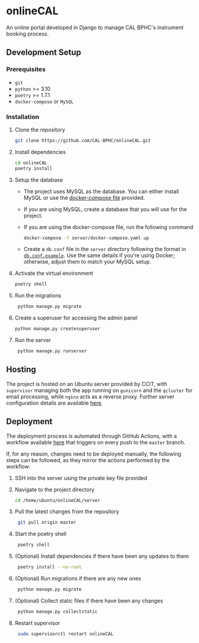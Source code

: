 # onlineCAL

An online portal developed in Django to manage CAL BPHC's instrument booking process.

## Development Setup

### Prerequisites

- `git`
- `python` >= 3.10
- `poetry` >= 1.7.1
- `docker-compose` or `MySQL`

### Installation

1. Clone the repository

   ```bash
   git clone https://github.com/CAL-BPHC/onlineCAL.git
   ```

2. Install dependencies

   ```bash
   cd onlineCAL
   poetry install
   ```

3. Setup the database

   - The project uses MySQL as the database. You can either install MySQL or use the [docker-compose file](https://github.com/CAL-BPHC/onlineCAL/blob/master/server/docker-compose.yaml) provided.

   - If you are using MySQL, create a database that you will use for the project.

   - If you are using the docker-compose file, run the following command

     ```bash
     docker-compose -f server/docker-compose.yaml up
     ```

   - Create a `db.conf` file in the `server` directory following the format in [`db.conf.example`](https://github.com/CAL-BPHC/onlineCAL/blob/master/server/db.conf.example). Use the same details if you're using Docker; otherwise, adjust them to match your MySQL setup.

4. Activate the virtual environment

   ```bash
   poetry shell
   ```

5. Run the migrations

   ```bash
    python manage.py migrate
   ```

6. Create a superuser for accessing the admin panel

   ```bash
   python manage.py createsuperuser
   ```

7. Run the server

   ```bash
    python manage.py runserver
   ```

## Hosting

The project is hosted on an Ubuntu server provided by CCIT, with `supervisor` managing both the app running on `gunicorn` and the `qcluster` for email processing, while `nginx` acts as a reverse proxy. Further server configuration details are available [here](https://drive.google.com/drive/folders/1E3XOwm7TdjcMoLt7LjvtM0ODzSZpveAT?usp=sharing).

## Deployment

The deployment process is automated through GitHub Actions, with a workflow available [here](https://github.com/CAL-BPHC/onlineCAL/blob/master/.github/workflows/deploy.yml) that triggers on every push to the `master` branch.

If, for any reason, changes need to be deployed manually, the following steps can be followed, as they mirror the actions performed by the workflow:

1. SSH into the server using the private key file provided
2. Navigate to the project directory

   ```bash
   cd /home/ubuntu/onlineCAL/server
   ```

3. Pull the latest changes from the repository

   ```bash
    git pull origin master
   ```

4. Start the poetry shell

   ```bash
    poetry shell
   ```

5. (Optional) Install dependencies if there have been any updates to them

   ```bash
    poetry install --no-root
   ```

6. (Optional) Run migrations if there are any new ones

   ```bash
    python manage.py migrate
   ```

7. (Optional) Collect static files if there have been any changes

   ```bash
    python manage.py collectstatic
   ```

8. Restart supervisor

   ```bash
    sudo supervisorctl restart onlineCAL
   ```
